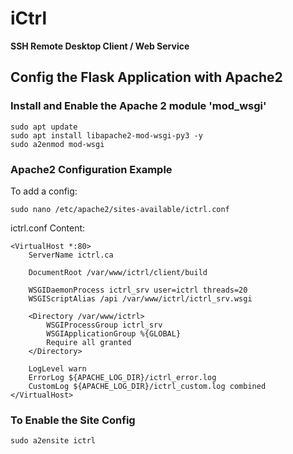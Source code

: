 # iCtrl

**SSH Remote Desktop Client / Web Service**

## Config the Flask Application with Apache2

### Install and Enable the Apache 2 module 'mod_wsgi'

```
sudo apt update
sudo apt install libapache2-mod-wsgi-py3 -y
sudo a2enmod mod-wsgi
```

### Apache2 Configuration Example

To add a config:

```
sudo nano /etc/apache2/sites-available/ictrl.conf
```

ictrl.conf Content:

```
<VirtualHost *:80>
    ServerName ictrl.ca

    DocumentRoot /var/www/ictrl/client/build

    WSGIDaemonProcess ictrl_srv user=ictrl threads=20
    WSGIScriptAlias /api /var/www/ictrl/ictrl_srv.wsgi

    <Directory /var/www/ictrl>
        WSGIProcessGroup ictrl_srv
        WSGIApplicationGroup %{GLOBAL}
        Require all granted
    </Directory>

    LogLevel warn
    ErrorLog ${APACHE_LOG_DIR}/ictrl_error.log
    CustomLog ${APACHE_LOG_DIR}/ictrl_custom.log combined
</VirtualHost>
```

### To Enable the Site Config

```
sudo a2ensite ictrl
```